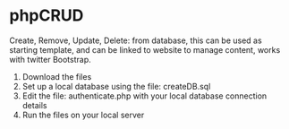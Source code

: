 # phpCRUD

Create, Remove, Update, Delete: from database, this can be used as starting template,
and can be linked to website to manage content, works with twitter Bootstrap.

1. Download the files 
2. Set up a local database using the file: createDB.sql
3. Edit the file: authenticate.php with your local database connection details
4. Run the files on your local server
